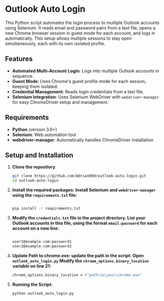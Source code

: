 # Outlook Auto Login

This Python script automates the login process to multiple Outlook accounts using Selenium. It reads email and password pairs from a text file, opens a new Chrome browser session in guest mode for each account, and logs in automatically. This setup allows multiple sessions to stay open simultaneously, each with its own isolated profile.

## Features
- **Automated Multi-Account Login**: Logs into multiple Outlook accounts in sequence.
- **Guest Mode**: Uses Chrome's guest profile mode for each session, keeping them isolated.
- **Credential Management**: Reads login credentials from a text file.
- **Selenium Integration**: Uses Selenium WebDriver with `webdriver-manager` for easy ChromeDriver setup and management.

## Requirements
- **Python** (version 3.6+)
- **Selenium**: Web automation tool
- **webdriver-manager**: Automatically handles ChromeDriver installation

## Setup and Installation

1. **Clone the repository**:
   ```bash
   git clone https://github.com/AdrianHEH/outlook-auto-login.git
   cd outlook-auto-login
   
2. **Install the required packages: Install Selenium and `webdriver-manager` using the `requirements.txt` file:**
   ```bash
   
   pip install -r requirements.txt
   
3. **Modify the `credentials.txt` file in the project directory. List your Outlook accounts in this file, using the format `email:password` for each account on a new line:**
   ```bash
   
   user1@example.com:password1
   user2@example.com:password2
   
4. **Update Path to chrome.exe: update the path in the script:
   Open `outlook_auto_login.py`
   Modify the `chrome_options.binary_location` variable on line 21:**
   
   ```bash
   chrome_options.binary_location = r"path\to\your\chrome.exe"
   
5. **Running the Script:**
   
    ```bash
    python outlook_auto_login.py


